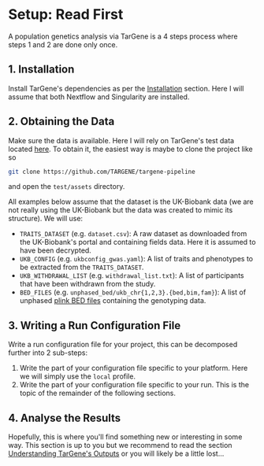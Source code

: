# Setup: Read First

A population genetics analysis via TarGene is a 4 steps process where steps 1 and 2 are done only once.

## 1. Installation

Install TarGene's dependencies as per the [Installation](@ref) section. Here I will assume that both Nextflow and Singularity are installed.

## 2. Obtaining the Data

Make sure the data is available. Here I will rely on TarGene's test data located [here](https://github.com/TARGENE/targene-pipeline/tree/main/test/assets). To obtain it, the easiest way is maybe to clone the project like so 

```bash
git clone https://github.com/TARGENE/targene-pipeline
```

and open the `test/assets` directory.

All examples below assume that the dataset is the UK-Biobank data (we are not really using the UK-Biobank but the data was created to mimic its structure). We will use:

- `TRAITS_DATASET` (e.g. `dataset.csv`): A raw dataset as downloaded from the UK-Biobank's portal and containing fields data. Here it is assumed to have been decrypted.
- `UKB_CONFIG` (e.g. `ukbconfig_gwas.yaml`): A list of traits and phenotypes to be extracted from the `TRAITS_DATASET`.
- `UKB_WITHDRAWAL_LIST` (e.g. `withdrawal_list.txt`): A list of participants that have been withdrawn from the study.
- `BED_FILES` (e.g. `unphased_bed/ukb_chr{1,2,3}.{bed,bim,fam}`): A list of unphased [plink BED files](https://zzz.bwh.harvard.edu/plink/binary.shtml) containing the genotyping data.

## 3. Writing a Run Configuration File

Write a run configuration file for your project, this can be decomposed further into 2 sub-steps:

1. Write the part of your configuration file specific to your platform. Here we will simply use the `local` profile.
2. Write the part of your configuration file specific to your run. This is the topic of the remainder of the following sections.

## 4. Analyse the Results

Hopefully, this is where you'll find something new or interesting in some way. This section is up to you but we recommend to read the section [Understanding TarGene's Outputs](@ref) or you will likely be a little lost...
